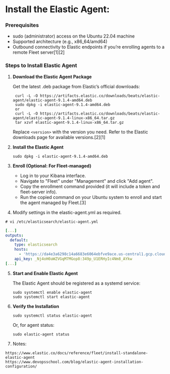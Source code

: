 # Install the Elastic Agent:

### Prerequisites

- sudo (administrator) access on the Ubuntu 22.04 machine
- Supported architecture (e.g., x86_64/amd64)
- Outbound connectivity to Elastic endpoints if you’re enrolling agents to a remote Fleet server[1][2]

### Steps to Install Elastic Agent

1. **Download the Elastic Agent Package**

   Get the latest .deb package from Elastic’s official downloads:
   ```
	curl -L -O https://artifacts.elastic.co/downloads/beats/elastic-agent/elastic-agent-9.1.4-amd64.deb
	sudo dpkg -i elastic-agent-9.1.4-amd64.deb
	or 
	curl -L -O https://artifacts.elastic.co/downloads/beats/elastic-agent/elastic-agent-9.1.4-linux-x86_64.tar.gz
	tar xzvf elastic-agent-9.1.4-linux-x86_64.tar.gz
   ```
   Replace `<version>` with the version you need. Refer to the Elastic downloads page for available versions.[2][1]

2. **Install the Elastic Agent**

   ```
   sudo dpkg -i elastic-agent-9.1.4-amd64.deb
   ```

3. **Enroll (Optional: For Fleet-managed)**

   - Log in to your Kibana interface.
   - Navigate to "Fleet" under "Management" and click "Add agent".
   - Copy the enrollment command provided (it will include a token and fleet-server info).
   - Run the copied command on your Ubuntu system to enroll and start the agent managed by Fleet.[3]


4. Modify settings in the elastic-agent.yml as required.
```t 
# vi /etc/elasticsearch/elastic-agent.yml 
```
```yaml
[...]
outputs:
  default:
    type: elasticsearch
    hosts:
      - 'https://da4e3a6298c14a6683e6064ebfve9ace.us-central1.gcp.cloud.es.io:443'
    api_key: _Nj4oH0aWZVGqM7MGop8:349p_U1ERHyIc4Nm8_AYkw
[...]
```

5. **Start and Enable Elastic Agent**

   The Elastic Agent should be registered as a systemd service:
   ```
   sudo systemctl enable elastic-agent
   sudo systemctl start elastic-agent
   ```

6. **Verify the Installation**

   ```
   sudo systemctl status elastic-agent
   ```

   Or, for agent status:
   ```
   sudo elastic-agent status
   ```
  
7. Notes:
```
https://www.elastic.co/docs/reference/fleet/install-standalone-elastic-agent
https://www.devopsschool.com/blog/elastic-agent-installation-configuration/
```